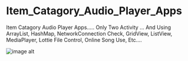 # Item_Catagory_Audio_Player_Apps
Item Catagory Audio Player Apps..... Only Two Activity ... And Using ArrayList, HashMap, NetworkConnection Check, GridView, ListView, MediaPlayer, Lottie File Control, Online Song Use, Etc....

![image alt](https://github.com/Prothes-asp/Item_Catagory_Audio_Player_Apps/blob/1fd5b44de65085deb51e696a1d0eb756c0d3a33f/home.png)
